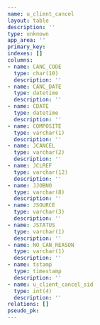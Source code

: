 ```yaml
---
name: u_client_cancel
layout: table
description: ''
type: unknown
app_area: ''
primary_key: 
indexes: []
columns:
- name: CANC_CODE
  type: char(10)
  description: ''
- name: CANC_DATE
  type: datetime
  description: ''
- name: CDATE
  type: datetime
  description: ''
- name: COMPOSITE
  type: varchar(1)
  description: ''
- name: JCANCEL
  type: varchar(2)
  description: ''
- name: JCLREF
  type: varchar(12)
  description: ''
- name: JJOBNO
  type: varchar(8)
  description: ''
- name: JSOURCE
  type: varchar(3)
  description: ''
- name: JSTATUS
  type: varchar(1)
  description: ''
- name: NO_CAN_REASON
  type: varchar(1)
  description: ''
- name: tstamp
  type: timestamp
  description: ''
- name: u_client_cancel_sid
  type: int(4)
  description: ''
relations: []
pseudo_pk: 
---
```


